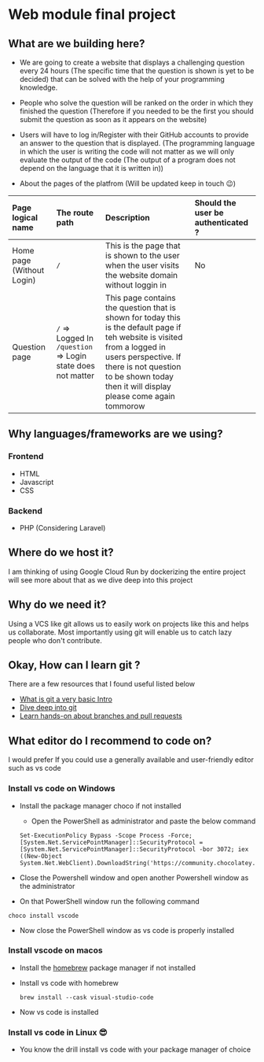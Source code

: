 # Web module final project

## What are we building here?

- We are going to create a website that displays a challenging question every 24 hours (The specific time that the question is shown is yet to be decided) that can be solved with the help of your programming knowledge.

- People who solve the question will be ranked on the order in which they finished the question (Therefore if you needed to be the first you should submit the question as soon as it appears on the website)

- Users will have to log in/Register with their GitHub accounts to provide an answer to the question that is displayed. (The programming language in which the user is writing the code will not matter as we will only evaluate the output of the code (The output of a program does not depend on the language that it is written in))

- About the pages of the platfrom (Will be updated keep in touch 😉)

<!-- Start of the table When updating search for here -->

| Page logical name | The route path | Description | Should the user be authenticated ? |
| :--- | :--- | :--- | :--- |
| Home page (Without Login) | `/` | This is the  page that is shown to the user when the user visits the website domain without loggin in | No |
| Question page | `/` => Logged In <br> `/question` => Login state does not matter | This page contains the question that is shown for today this is the default page if teh website is visited from a logged in users perspective. If there is not question to be shown today then it will display please come again tommorow


<!-- End of the table -->

## Why languages/frameworks are we using?

### Frontend

- HTML
- Javascript
- CSS

### Backend

- PHP (Considering Laravel)

## Where do we host it?

I am thinking of using Google Cloud Run by dockerizing the entire project will see more about that as we dive deep into this project

## Why do we need it?

Using a VCS like git allows us to easily work on projects like this and helps us collaborate. Most importantly using git will enable us to catch lazy people who don't contribute.

## Okay, How can I learn git ?

There are a few resources that I found useful listed below

- [What is git a very basic Intro](https://www.youtube.com/shorts/NwjYWvq3BMs)
- [Dive deep into git](https://youtu.be/gJv0PcfUXE8)
- [Learn hands-on about branches and pull requests](https://github.com/firstcontributions/first-contributions)

## What editor do I recommend to code on?

I would prefer If you could use a generally available and user-friendly editor such as vs code

### Install vs code on Windows

- Install the package manager choco if not installed

  - Open the PowerShell as administrator and paste the below command
  ```
  Set-ExecutionPolicy Bypass -Scope Process -Force; [System.Net.ServicePointManager]::SecurityProtocol = [System.Net.ServicePointManager]::SecurityProtocol -bor 3072; iex ((New-Object System.Net.WebClient).DownloadString('https://community.chocolatey.org/install.ps1'))
  ```

- Close the Powershell window and open another Powershell window as the administrator

- On that PowerShell window run the following command
```
choco install vscode
```

  - Now close the PowerShell window as vs code is properly installed

### Install vscode on macos

- Install the [homebrew](https://brew.sh/) package manager if not installed

- Install vs code with homebrew
  ```
  brew install --cask visual-studio-code
  ```

- Now vs code is installed

### Install vs code in Linux 😎

- You know the drill install vs code with your package manager of choice
  


